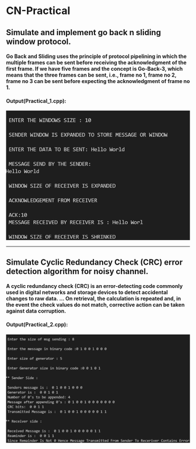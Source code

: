 <h1> CN-Practical </h1>

<h2>Simulate and implement go back n sliding window protocol.</h2>
<div>
<p>
  <h4>
    Go Back and Sliding uses the principle of protocol pipelining in which the multiple frames can be sent before         receiving the acknowledgment of the first frame. If we have five frames and the concept is Go-Back-3, which means      that    the three frames can be sent, i.e., frame no 1, frame no 2, frame no 3 can be sent before expecting the        acknowledgment of frame no 1.
  </h4>
  <h4>Output(Practical_1.cpp):</h4>
  <img src="https://github.com/MKaif07/CN-Practical/blob/main/Practical_1.jpg" alt="Practical_1_output">
</p>
</div>
<hr>
<div>
<h2>Simulate Cyclic Redundancy Check (CRC) error detection algorithm for noisy channel.</h2>
<p>
  <h4>
    A cyclic redundancy check (CRC) is an error-detecting code commonly used in digital networks and storage devices to detect accidental changes to raw data. ... On retrieval, the calculation is repeated and, in the event the check values do not match, corrective action can be taken against data corruption.
  </h4>
  <h4>Output(Practical_2.cpp):</h4>
  <img src="https://github.com/MKaif07/CN-Practical/blob/main/Practical_2.jpg" alt="Practical_2_output">
</p>
</div>
